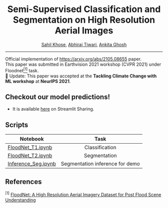 <div align="center">
  
# Semi-Supervised Classification and Segmentation on High Resolution Aerial Images
 [Sahil Khose](https://github.com/sahilkhose), [Abhiraj Tiwari](www.github.com/abhirajtiwari), [Ankita Ghosh](https://github.com/ankitaghosh9)
</div>

--------------------------------------------------------------------------------------------

Official implementation of https://arxiv.org/abs/2105.08655 paper. <br>
This paper was submitted in Earthvision 2021 workshop (CVPR 2021) under Floodnet[<sup>[1]</sup>](#floodnet-cite) task. <br>
:partying_face: Update: This paper was accepted at the **Tackling Climate Change with ML workshop** at **NeurIPS 2021**. <br>

## Checkout our model predictions!
- It is available [here](https://share.streamlit.io/sahilkhose/floodnet/main/stream_app.py) on Streamlit Sharing.

## Scripts
| Notebook                  | Task                           |
| --------------------------|:------------------------------:|
| [FloodNet_T1.ipynb](https://github.com/sahilkhose/FloodNet/blob/main/FloodNet_T1.ipynb)     | Classification                 |
| [FloodNet_T2.ipynb](https://github.com/sahilkhose/FloodNet/blob/main/FloodNet_T2.ipynb)     | Segmentation                   |
| [Inference_Seg.ipynb](https://github.com/sahilkhose/FloodNet/blob/main/Inference_Seg.ipynb)   | Segmentation inference for demo|

## References
<sup>[1]</sup> [FloodNet: A High Resolution Aerial Imagery Dataset for Post Flood Scene Understanding](https://arxiv.org/abs/2012.02951) <a name="floodnet-cite"/>
